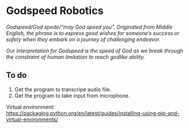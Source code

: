 # Godspeed Robotics

<em>
Godspeed/God spede/“may God speed you”.  Originated from Middle English, the phrase is to express good wishes for someone’s success or safety when they embark on a journey of challenging endeavor. 

Our interpretation for Godspeed is the speed of God as we break through the constraint of human limitation to reach godlike ability.
</em>

## To do

1. Get the program to transcripe audio file.
2. Get the program to take input from microphone.


Virtual environment: https://packaging.python.org/en/latest/guides/installing-using-pip-and-virtual-environments/
